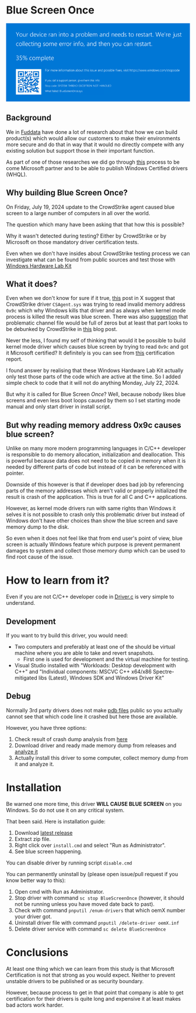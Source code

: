 # Blue Screen Once
![Blue Screen Once](pics/BlueScreenOnce.png)

## Background
We in [Fuddata](https://www.linkedin.com/company/fuddata) have done a lot of research about that how we can build product(s) which would allow our customers to make their environments more secure and do that in way that it would no directly compete with any existing solution but support those in their important function.

As part of one of those researches we did go through [this](https://learn.microsoft.com/en-us/windows-hardware/drivers/dashboard/get-started-dashboard-submissions) process to be come Microsoft partner and to be able to publish Windows Certified drivers (WHQL).

## Why building Blue Screen Once?
On Friday, July 19, 2024 update to the CrowdStrike agent caused blue screen to a large number of computers in all over the world.

The question which many have been asking that that how this is possible?

Why it wasn't detected during testing? Either by CrowdStrike or by Microsoft on those mandatory driver certification tests.

Even when we don't have insides about CrowdStrike testing process we can investigate what can be found from public sources and test those with [Windows Hardware Lab Kit](https://learn.microsoft.com/en-us/windows-hardware/test/hlk/)

## What it does?
Even when we don't know for sure if it true, [this](https://x.com/perpetualmaniac/status/1814376668095754753) post in X suggest that CrowdStrike driver `CSAgent.sys` was trying to read invalid memory address `0x9c` which why Windows kills that driver and as always when kernel mode process is killed the result was blue screen. There was also [suggestion](https://x.com/jeremyphoward/status/1814364640127922499) that problematic channel file would be full of zeros but at least that part looks to be debunked by CrowdStrike in [this](https://www.crowdstrike.com/blog/falcon-update-for-windows-hosts-technical-details/) blog post.

Never the less, I found my self of thinking that would it be possible to build kernel mode driver which causes blue screen by trying to read `0x9c` and got it Microsoft certified? It definitely is you can see from [this](https://partner.microsoft.com/en-us/dashboard/hardware/Driver/DownloadCertificationReport/84654820/14292368797856219/1152921505698038994) certification report.

I found answer by realising that these Windows Hardware Lab Kit actually only test those parts of the code which are active at the time.
So I added simple check to code that it will not do anything Monday, July 22, 2024.

But why it is called for Blue Screen *Once*? Well, because nobody likes blue screens and even less boot loops caused by them so I set starting mode manual and only start driver in install script.

## But why reading memory address 0x9c causes blue screen?
Unlike on many more modern programming languages in C/C++ developer is responsible to do memory allocation, initialization and deallocation.
This is powerful because data does not need to be copied in memory when it is needed by different parts of code but instead of it can be referenced with pointer.

Downside of this however is that if developer does bad job by referencing parts of the memory addresses which aren't valid or properly initialized the result is crash of the application.
This is true for all C and C++ applications.

However, as kernel mode drivers run with same rights than Windows it selves it is not possible to crash only this problematic driver but instead of Windows don't have other choices than show the blue screen and save memory dump to the disk.

So even when it does not feel like that from end user's point of view, blue screen is actually Windows feature which purpose is prevent permanent damages to system and collect those memory dump which can be used to find root cause of the issue.

# How to learn from it?
Even if you are not C/C++ developer code in [Driver.c](Driver.c) is very simple to understand.

## Development
If you want to try build this driver, you would need:
* Two computers and preferably at least one of the should be virtual machine where you are able to take and revert snapshots.
  * First one is used for development and the virtual machine for testing.
* Visual Studio installed with "Workloads: Desktop development with C++" and "Individual components: MSCVC <version> C++ x64/x86 Spectre-mitigated libs (Latest), Windows SDK and Windows Driver Kit"

## Debug
Normally 3rd party drivers does not make [pdb files](https://learn.microsoft.com/en-us/visualstudio/debugger/specify-symbol-dot-pdb-and-source-files-in-the-visual-studio-debugger) public so you actually cannot see that which code line it crashed but here those are available.

However, you have three options:
1. Check result of crash dump analysis from [here](CrashDumpAnalysis.txt)
2. Download driver and ready made memory dump from releases and [analyze it](https://learn.microsoft.com/en-us/windows-hardware/drivers/debugger/crash-dump-files)
3. Actually install this driver to some computer, collect memory dump from it and analyze it.

# Installation
Be warned one more time, this driver **WILL CAUSE BLUE SCREEN** on you Windows. So do not use it on any critical system.

That been said. Here is installation guide:
1. Download [latest release](../../releases/tag/v12.8.52.827)
2. Extract zip file.
3. Right click over `install.cmd` and select "Run as Administrator".
4. See blue screen happening.

You can disable driver by running script `disable.cmd`

You can permanently uninstall by (please open issue/pull request if you know better way to this):
1. Open cmd with Run as Administrator.
2. Stop driver with command `sc stop BlueScreenOnce` (however, it should not be running unless you have moved date back to past).
3. Check with command `pnputil /enum-drivers` that which oemX number your driver got.
4. Uninstall driver file with command `pnputil /delete-driver oemX.inf`
5. Delete driver service with command `sc delete BlueScreenOnce`

# Conclusions
At least one thing which we can learn from this study is that Microsoft Certification is not that strong as you would expect.
Neither to prevent unstable drivers to be published or as security boundary.

However, because process to get in that point that company is able to get certification for their drivers is quite long and expensive it at least makes bad actors work harder.
